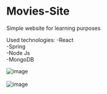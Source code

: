 # Movies-Site

Simple website for learning purposes

Used technologies:
-React
<br />
-Spring 
<br />
-Node Js
<br />
-MongoDB
<br />


![image](https://user-images.githubusercontent.com/58139675/225683271-7df52e84-4e42-4d7f-addf-bb8120a1c7ad.png)
<br />
<br />
![image](https://user-images.githubusercontent.com/58139675/225683560-cc700299-6e6d-4de0-b171-9a3a2405345d.png)
